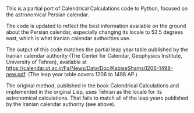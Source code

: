 This is a partial port of Calendrical Calculations code to Python, focused on the astronomical Persian calendar.

The code is updated to reflect the best information available on
the ground about the Persian calendar, especially changing its locale
to 52.5 degrees east, which is what Iranian calendar authorities use.

The output of this code matches the partial leap year table published by the Iranian calendar authority (The Center for Calendar, Geophysics Institute, University of Tehran), available at https://calendar.ut.ac.ir/Fa/News/Data/Doc/KabiseShamsi1206-1498-new.pdf. (The leap year table covers 1206 to 1498 AP.)

The original method, published in the book Calendrical Calculations and implemented in the original Lisp, uses Tehran as the locale for its astronomical calculations. That fails to match all of the leap years published by the Iranian calendar authority (see above).
